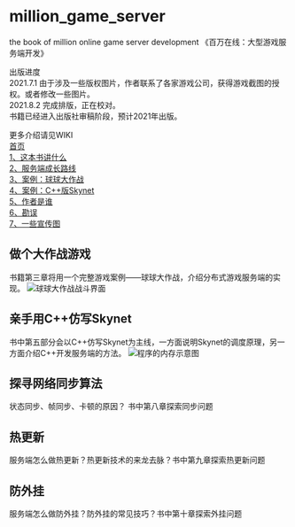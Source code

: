 # million_game_server
the book of million online game server development 
《百万在线：大型游戏服务端开发》 

出版进度   
2021.7.1  由于涉及一些版权图片，作者联系了各家游戏公司，获得游戏截图的授权。或者修改一些图片。      
2021.8.2  完成排版，正在校对。   
书籍已经进入出版社审稿阶段，预计2021年出版。  

更多介绍请见WIKI  
[首页](https://github.com/luopeiyu/million_game_server/wiki)  
[1、这本书讲什么](https://github.com/luopeiyu/million_game_server/wiki/%E8%BF%99%E6%9C%AC%E4%B9%A6%E8%AE%B2%E4%BB%80%E4%B9%88)  
[2、服务端成长路线](https://github.com/luopeiyu/million_game_server/wiki/%E6%9C%8D%E5%8A%A1%E7%AB%AF%E6%88%90%E9%95%BF%E8%B7%AF%E7%BA%BF)  
[3、案例：球球大作战](https://github.com/luopeiyu/million_game_server/wiki/%E6%A1%88%E4%BE%8B%EF%BC%9A%E7%90%83%E7%90%83%E5%A4%A7%E4%BD%9C%E6%88%98)  
[4、案例：C++版Skynet](https://github.com/luopeiyu/million_game_server/wiki/%E6%A1%88%E4%BE%8B%EF%BC%9ACpp%E7%89%88Skynet)  
[5、作者是谁](https://github.com/luopeiyu/million_game_server/wiki/%E4%BD%9C%E8%80%85%E6%98%AF%E8%B0%81)  
[6、勘误](https://github.com/luopeiyu/million_game_server/wiki/%E5%8B%98%E8%AF%AF)  
[7、一些宣传图](https://github.com/luopeiyu/million_game_server/wiki/%E4%B8%80%E4%BA%9B%E5%AE%A3%E4%BC%A0%E5%9B%BE)  
 
 
## 做个大作战游戏 
书籍第三章将用一个完整游戏案例——球球大作战，介绍分布式游戏服务端的实现。 
![球球大作战战斗界面](https://github.com/luopeiyu/million_game_server/blob/master/web/qqdzz2.jpg) 
 
## 亲手用C++仿写Skynet 
书中第五部分会以C++仿写Skynet为主线，一方面说明Skynet的调度原理，另一方面介绍C++开发服务端的方法。 
![程序的内存示意图](https://github.com/luopeiyu/million_game_server/blob/master/web/sunnet1.jpg)  
 
 
## 探寻网络同步算法 
状态同步、帧同步、卡顿的原因？ 书中第八章探索同步问题 
 
## 热更新 
服务端怎么做热更新？热更新技术的来龙去脉？书中第九章探索热更新问题 
 
## 防外挂 
服务端怎么做防外挂？防外挂的常见技巧？书中第十章探索外挂问题 
